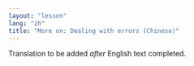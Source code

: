 ```yaml
---
layout: "lesson"
lang: "zh"
title: "More on: Dealing with errors (Chinese)"
---
```

Translation to be added _after_ English text completed.
